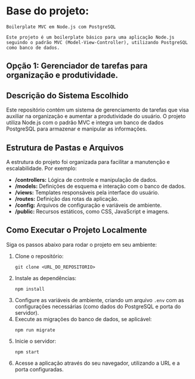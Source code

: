 # Base do projeto: 
```
Boilerplate MVC em Node.js com PostgreSQL

Este projeto é um boilerplate básico para uma aplicação Node.js seguindo o padrão MVC (Model-View-Controller), utilizando PostgreSQL como banco de dados.
```

## Opção 1: Gerenciador de tarefas para organização e produtividade.

## Descrição do Sistema Escolhido
Este repositório contém um sistema de gerenciamento de tarefas que visa auxiliar na organização e aumentar a produtividade do usuário. O projeto utiliza Node.js com o padrão MVC e integra um banco de dados PostgreSQL para armazenar e manipular as informações.

## Estrutura de Pastas e Arquivos
A estrutura do projeto foi organizada para facilitar a manutenção e escalabilidade. Por exemplo:
- **/controllers:** Lógica de controle e manipulação de dados.
- **/models:** Definições de esquema e interação com o banco de dados.
- **/views:** Templates responsáveis pela interface do usuário.
- **/routes:** Definição das rotas da aplicação.
- **/config:** Arquivos de configuração e variáveis de ambiente.
- **/public:** Recursos estáticos, como CSS, JavaScript e imagens.

## Como Executar o Projeto Localmente
Siga os passos abaixo para rodar o projeto em seu ambiente:
1. Clone o repositório:
    ```
    git clone <URL_DO_REPOSITORIO>
    ```
2. Instale as dependências:
    ```
    npm install
    ```
3. Configure as variáveis de ambiente, criando um arquivo `.env` com as configurações necessárias (como dados do PostgreSQL e porta do servidor).
4. Execute as migrações do banco de dados, se aplicável:
    ```
    npm run migrate
    ```
5. Inicie o servidor:
    ```
    npm start
    ```
6. Acesse a aplicação através do seu navegador, utilizando a URL e a porta configuradas.


